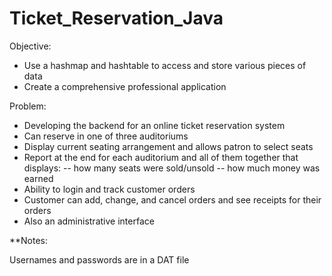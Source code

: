 # Ticket_Reservation_Java

Objective:
  - Use a hashmap and hashtable to access and store various pieces of data
  - Create a comprehensive professional application
  
 Problem:
  - Developing the backend for an online ticket reservation system
  - Can reserve in one of three auditoriums
  - Display current seating arrangement and allows patron to select seats
  - Report at the end for each auditorium and all of them together that displays:
    -- how many seats were sold/unsold
    -- how much money was earned
  - Ability to login and track customer orders
  - Customer can add, change, and cancel orders and see receipts for their orders
  - Also an administrative interface
  
  
  **Notes:
  
  Usernames and passwords are in a DAT file
